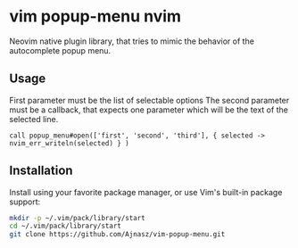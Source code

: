 # vim popup-menu nvim

Neovim native plugin library, that tries to mimic the behavior of the autocomplete popup menu.

## Usage

First parameter must be the list of selectable options
The second parameter must be a callback, that expects one parameter which will be the text of the selected line.

```vim
call popup_menu#open(['first', 'second', 'third'], { selected -> nvim_err_writeln(selected) } )
```

## Installation

Install using your favorite package manager, or use Vim's built-in package support:

```sh
mkdir -p ~/.vim/pack/library/start
cd ~/.vim/pack/library/start
git clone https://github.com/Ajnasz/vim-popup-menu.git
```
